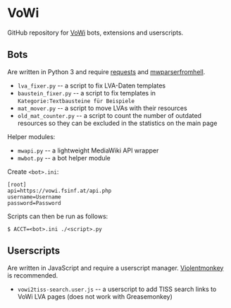 # VoWi

GitHub repository for [VoWi](https://vowi.fsinf.at/) bots, extensions and userscripts.

## Bots

Are written in Python 3 and require [requests](http://docs.python-requests.org/) and [mwparserfromhell](https://github.com/earwig/mwparserfromhell).


* `lva_fixer.py` -- a script to fix LVA-Daten templates
* `baustein_fixer.py` -- a script to fix templates in `Kategorie:Textbausteine für Beispiele`
* `mat_mover.py` -- a script to move LVAs with their resources
* `old_mat_counter.py` -- a script to count the number of outdated resources so they can be excluded in the statistics on the main page

Helper modules:
* `mwapi.py` -- a lightweight MediaWiki API wrapper
* `mwbot.py` -- a bot helper module


Create `<bot>.ini`:

```
[root]
api=https://vowi.fsinf.at/api.php
username=Username
password=Password
```

Scripts can then be run as follows:

	$ ACCT=<bot>.ini ./<script>.py

## Userscripts

Are written in JavaScript and require a userscript manager. [Violentmonkey](https://violentmonkey.github.io/) is recommended.

* `vowi2tiss-search.user.js` -- a userscript to add TISS search links to VoWi LVA pages (does not work with Greasemonkey)
